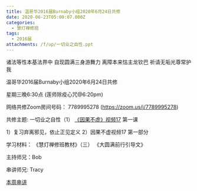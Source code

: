```yaml
---
title: 温哥华2016届Burnaby小组2020年6月24日共修
date: 2020-06-23T05:00:07.000Z
categories:
  - 慧灯禅修班
tags:
  - 2016届
attachments: /f/up/一切业之自性.ppt
---
```

诸法等性本基法界中 自现圆满三身游舞力 离障本来怙主龙钦巴 祈请无垢光尊常护我

温哥华2016届Burnaby小组2020年6月24日共修 

星期三晚6:30点 (莲师除疫心咒@6:20pm)

网络共修Zoom房间号码： 7789995278 (<https://zoom.us/j/7789995278>)

共修主题: 一切业之自性（1）
[《因果不虚》视频17](https://www.youtube.com/watch?v=_th35i6Z2e4) 第一课

1）复习弃离邪见，依止正见定义
2）因果不虚视频17 第一部分


学习材料：
《慧灯禅修班教材》（三）
《大圆满前行引导文》

主持师兄：Bob

串讲师兄: Tracy

[本周串讲](https://s3.ca-central-1.wasabisys.com/hddata/f.huidengchanxiu.net/hdv/f/up/一切业之自性.ppt)